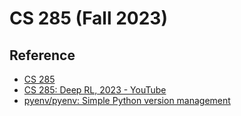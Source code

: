 # CS 285 (Fall 2023)

## Reference

- [CS 285](https://rail.eecs.berkeley.edu/deeprlcourse/)
- [CS 285: Deep RL, 2023 - YouTube](https://www.youtube.com/playlist?list=PL_iWQOsE6TfVYGEGiAOMaOzzv41Jfm_Ps)
- [pyenv/pyenv: Simple Python version management](https://github.com/pyenv/pyenv)

